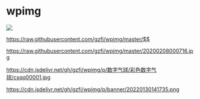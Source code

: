 # wpimg

![](https://raw.githubusercontent.com/gzfi/wpimg/master/20200208000716.jpg)

https://raw.githubusercontent.com/gzfi/wpimg/master/$$

https://raw.githubusercontent.com/gzfi/wpimg/master/20200208000716.jpg

https://cdn.jsdelivr.net/gh/gzfi/wpimg/p/数字气球/彩色数字气球/csqq00001.jpg

https://cdn.jsdelivr.net/gh/gzfi/wpimg/p/banner/20220130141735.png



